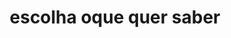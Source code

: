 <html lang="pt-BR">
<head>
  <meta charset="UTF-8">
  <meta name="viewport" content="width=device-width, initial-scale=1.0">
  <title>o mundo das plantas🌱</title>


   <link rel="stylesheet" href="styles.css">
</head>
<body>
  <header>
    <h1>escolha oque quer saber </h1>
